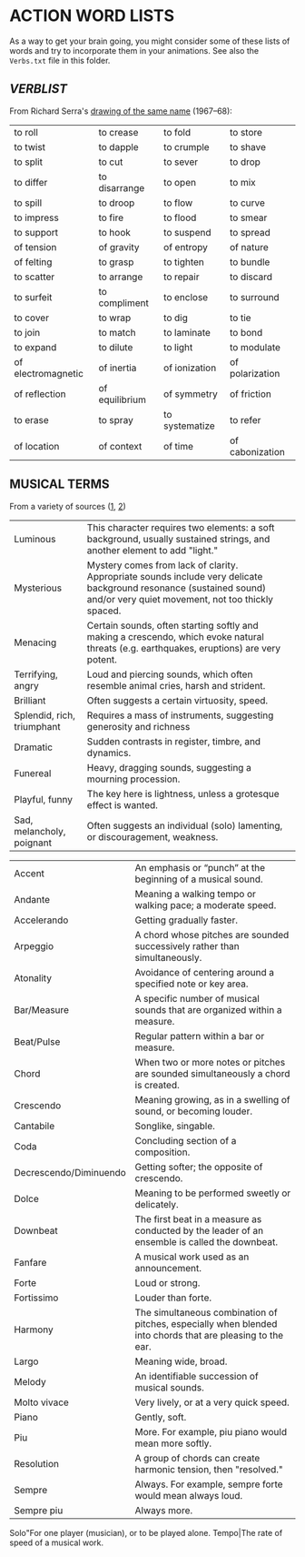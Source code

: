 
# ACTION WORD LISTS

As a way to get your brain going, you might consider some of these lists of words and try to incorporate them in your animations. See also the `Verbs.txt` file in this folder.

## *VERBLIST*  
From Richard Serra's [drawing of the same name](https://www.moma.org/collection/works/152793) (1967–68):  

|   |   |   |   |
|---|---|---|---|
to roll|to crease|to fold|to store|to bend|to shorten
to twist|to dapple|to crumple|to shave|to tear|to chip
to split|to cut|to sever|to drop|to remove|to simplify
to differ|to disarrange|to open|to mix|to splash|to knot
to spill|to droop|to flow|to curve|to lift|to inlay
to impress|to fire|to flood|to smear|to rotate|to swirl
to support|to hook|to suspend|to spread|to hang|to collect
of tension|of gravity|of entropy|of nature|of grouping|of layering
of felting|to grasp|to tighten|to bundle|to heap|to gather
to scatter|to arrange|to repair|to discard|to pair|to distribute
to surfeit|to compliment|to enclose|to surround|to encircle|to hole
to cover|to wrap|to dig|to tie|to bind|to weave
to join|to match|to laminate|to bond|to hinge|to mark
to expand|to dilute|to light|to modulate|to distill|of waves
of electromagnetic|of inertia|of ionization|of polarization|of refraction|of tides
of reflection|of equilibrium|of symmetry|of friction|to stretch|to bounce
to erase|to spray|to systematize|to refer|to force|of mapping
of location|of context|of time|of cabonization|to continue|

## MUSICAL TERMS  
From a variety of sources ([1](https://www.khanacademy.org/humanities/music/music-basics2/notes-rhythm/a/glossary-of-musical-terms), [2](https://www.laco.org/visit/glossary/))

|   |   |
|---|---|
Luminous|This character requires two elements: a soft background, usually sustained strings, and another element to add "light."
Mysterious|Mystery comes from lack of clarity. Appropriate sounds include very delicate background resonance (sustained sound) and/or very quiet movement, not too thickly spaced.
Menacing|Certain sounds, often starting softly and making a crescendo, which evoke natural threats (e.g. earthquakes, eruptions) are very potent.
Terrifying, angry|Loud and piercing sounds, which often resemble animal cries, harsh and strident.
Brilliant|Often suggests a certain virtuosity, speed.
Splendid, rich, triumphant|Requires a mass of instruments, suggesting generosity and richness
Dramatic|Sudden contrasts in register, timbre, and dynamics.
Funereal|Heavy, dragging sounds, suggesting a mourning procession.
Playful, funny|The key here is lightness, unless a grotesque effect is wanted.
Sad, melancholy, poignant|Often suggests an individual (solo) lamenting, or discouragement, weakness.

|   |   |
|---|---|
Accent|An emphasis or “punch” at the beginning of a musical sound.
Andante|Meaning a walking tempo or walking pace; a moderate speed.
Accelerando|Getting gradually faster.
Arpeggio|A chord whose pitches are sounded successively rather than simultaneously.
Atonality|Avoidance of centering around a specified note or key area.
Bar/Measure|A specific number of musical sounds that are organized within a measure.
Beat/Pulse|Regular pattern within a bar or measure.
Chord|When two or more notes or pitches are sounded simultaneously a chord is created.
Crescendo|Meaning growing, as in a swelling of sound, or becoming louder.
Cantabile|Songlike, singable.
Coda|Concluding section of a composition.
Decrescendo/Diminuendo|Getting softer; the opposite of crescendo.
Dolce|Meaning to be performed sweetly or delicately.
Downbeat|The first beat in a measure as conducted by the leader of an ensemble is called the downbeat.
Fanfare|A musical work used as an announcement.
Forte|Loud or strong.
Fortissimo|Louder than forte.
Harmony|The simultaneous combination of pitches, especially when blended into chords that are pleasing to the ear.
Largo|Meaning wide, broad.
Melody|An identifiable succession of musical sounds.
Molto vivace|Very lively, or at a very quick speed.
Piano|Gently, soft.
Piu|More. For example, piu piano would mean more softly.
Resolution|A group of chords can create harmonic tension, then "resolved."
Sempre|Always. For example, sempre forte would mean always loud.
Sempre piu|Always more.
Solo"For one player (musician), or to be played alone. 
Tempo|The rate of speed of a musical work.

